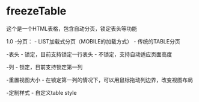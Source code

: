 freezeTable
===========

这个是一个HTML表格，包含自动分页，锁定表头等功能

1.0
-分页：
	- LIST加载式分页（MOBILE的加载方式）
	- 传统的TABLE分页

-表头
	- 锁定，目前支持锁定一行表头
	- 不锁定，支持自动适应页面高度

-列
	- 锁定，目前支持锁定第一列

-重置视图大小
	- 在锁定第一列的情况下，可以用鼠标拖动列边界，改变视图布局

-定制样式
	- 自定义table style